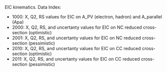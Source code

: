 EIC kinematics.  Data Index:
- 1000: X, Q2, RS values for EIC on A_PV (electron, hadron) and A_parallel (Apa)
- 2000: X, Q2, RS, and uncertanty values for EIC on NC reduced cross-section (optimistic)
- 2001: X, Q2, RS, and uncertanty values for EIC on NC reduced cross-section (pessimistic)
- 2010: X, Q2, RS, and uncertanty values for EIC on CC reduced cross-section (optimistic)
- 2011: X, Q2, RS, and uncertanty values for EIC on CC reduced cross-section (pessimistic)




